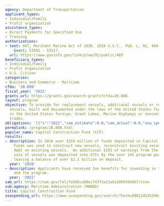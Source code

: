 ```yaml
---
agency: Department of Transportation
applicant_types:
- Individual/Family
- Profit organization
assistance_types:
- Direct Payments for Specified Use
- Training
authorizations:
- text: 607, Merchant Marine Act of 1936. 1018 U.S.C.. Pub. L. 91, 469. 46 U.S.C.
    &sect; 53501 - 53517.
  url: https://www.govinfo.gov/link/plaw/91/public/469
beneficiary_types:
- Individual/Family
- Profit organization
- U.S. Citizen
categories:
- Business and Commerce - Maritime
cfda: '20.808'
fiscal_year: '2022'
grants_url: https://grants.gov/search-grants?cfda=20.808
layout: program
objective: To provide for replacement vessels, additional vessels or reconstructed
  vessels, built and documented under the laws of the United States for operation
  in the United States foreign, Great Lakes, Marine Highways or noncontiguous domestic
  trades.
obligations: '[{"x":"2022","sam_estimate":0.0,"sam_actual":0.0,"usa_spending_actual":0.0},{"x":"2023","sam_estimate":0.0,"sam_actual":0.0,"usa_spending_actual":0.0},{"x":"2024","sam_estimate":0.0,"sam_actual":0.0,"usa_spending_actual":0.0}]'
permalink: /program/20.808.html
popular_name: Capital Construction Fund (CCF)
results:
- description: In 2016 over $159 million of funds deposited in Capital Construction
    Funds was used to construct new vessels, reconstruct existing vessels or pay down
    debt on existing vessels.  An additional $193 of earnings from the operation or
    sale of vessels was deposited into CCFs by the over 145 program participants,
    leaving a balance of over $2.1 billion on deposit.
  year: '2016'
- description: Applicants have received tax benefits for investing in their vessels
    and the program.
  year: '2022'
sam_url: https://sam.gov/fal/7a5dbca88ec743f3a11a5e286593e667/view
sub-agency: Maritime Administration (MARAD)
title: Capital Construction Fund
usaspending_url: https://www.usaspending.gov/search/?hash=890114b35248d1abb8be5914bc15a978
---
```

